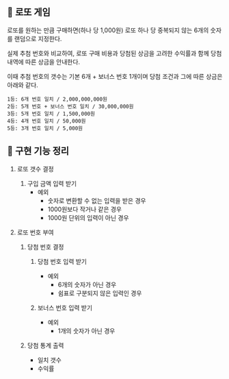 ## 💸 로또 게임
로또를 원하는 만큼 구매하면(하나 당 1,000원) 로또 하나 당 중복되지 않는 6개의 숫자를 랜덤으로 지정한다.

실제 추첨 번호와 비교하여, 로또 구매 비용과 당첨된 상금을 고려한 수익률과 함께
당첨 내역에 따른 상금을 안내한다.

이때 추첨 번호의 갯수는 기본 6개 + 보너스 번호 1개이며 당첨 조건과 그에 따른 상금은 아래와 같다.
```
1등: 6개 번호 일치 / 2,000,000,000원
2등: 5개 번호 + 보너스 번호 일치 / 30,000,000원
3등: 5개 번호 일치 / 1,500,000원
4등: 4개 번호 일치 / 50,000원
5등: 3개 번호 일치 / 5,000원
```

## 📃 구현 기능 정리

1. 로또 갯수 결정
   1) 구입 금액 입력 받기
       - 예외
         - 숫자로 변환할 수 없는 입력을 받은 경우
         - 1000원보다 작거나 같은 경우
         - 1000원 단위의 입력이 아닌 경우
         

2. 로또 번호 부여
   1) 당첨 번호 결정
      1) 당첨 번호 입력 받기
         - 예외
           - 6개의 숫자가 아닌 경우
           - 쉼표로 구분되지 않은 입력인 경우
          
      2) 보너스 번호 입력 받기
          - 예외
            - 1개의 숫자가 아닌 경우
            
   2) 당첨 통계 출력
      - 일치 갯수
      - 수익률